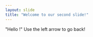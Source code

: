 ```yaml
---
layout: slide
title: "Welcome to our second slide!"
---
```

"Hello !"
Use the left arrow to go back!
